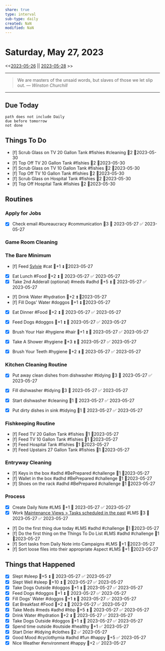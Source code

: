```yaml
---
share: true
type: interval
sub-type: daily
created: NaN 
modified: NaN
---
```

# Saturday, May 27, 2023
<<[2023-05-26](./2023-05-26.md) || [2023-05-28](./2023-05-28.md) >>

---

> We are masters of the unsaid words, but slaves of those we let slip out.
> — <cite>Winston Churchill</cite>

---
## Due Today
```tasks
path does not include Daily
due before tomorrow
not done
```

## Things To Do

- [f] Scrub Glass on TV 20 Gallon Tank #fishies #cleaning 🥄2 📆2023-05-30
- [f] Top Off TV 20 Gallon Tank #fishies 🥄2 📆2023-05-30
- [f] Scrub Glass on TV 10 Gallon Tank #fishies 🥄2 📆2023-05-30
- [f] Top Off TV 10 Gallon Tank #fishies 🥄2 📆2023-05-30
- [f] Scrub Glass on Hospital Tank #fishies 🥄2 📆2023-05-30
- [f] Top Off Hospital Tank #fishies 🥄2 📆2023-05-30




## Routines
### Apply for Jobs
- [x] Check email #bureaucracy #communication 🥄3 📅 2023-05-27 ✅ 2023-05-27


### Game Room Cleaning


### The Bare Minimum

- [f] Feed [Sylvie](./Sylvie.md) #cat 🥄+1 ⏫  📆2023-05-27

- [x] Eat Lunch #Food  🥄+2 ⏫ 📅 2023-05-27 ✅ 2023-05-27
- [x] Take 2nd Adderall (optional) #meds #adhd  🥄+5 ⏫ 📅 2023-05-27 ✅ 2023-05-27
- [f] Drink Water #hydration   🥄+2 ⏫ 📆2023-05-27
- [f] Fill Dogs' Water #doggos  🥄+1 ⏫ 📆2023-05-27
- [x] Eat Dinner #Food  🥄+2 ⏫ 📅 2023-05-27 ✅ 2023-05-27
- [x] Feed Dogs #doggos  🥄+1 ⏫ 📅 2023-05-27 ✅ 2023-05-27
- [x] Brush Your Hair #hygiene #hair 🥄+1 ⏫ 📅 2023-05-27 ✅ 2023-05-27
- [x] Take A Shower #hygiene  🥄+3 ⏫ 📅 2023-05-27 ✅ 2023-05-27
- [x] Brush Your Teeth #hygiene 🥄+2 ⏫ 📅 2023-05-27 ✅ 2023-05-27


### Kitchen Cleaning Routine
- [x] Put away clean dishes from dishwasher #tidying 🥄3 📅 2023-05-27 ✅ 2023-05-27
- [x] Fill dishwasher #tidying 🥄3 📅 2023-05-27 ✅ 2023-05-27
- [x] Start dishwasher #cleaning 🥄1 📅 2023-05-27 ✅ 2023-05-27
- [x] Put dirty dishes in sink #tidying 🥄1 📅 2023-05-27 ✅ 2023-05-27


### Fishkeeping Routine
- [f] Feed TV 20 Gallon Tank #fishies 🥄1 📆2023-05-27
- [f] Feed TV 10 Gallon Tank #fishies 🥄1 📆2023-05-27
- [f] Feed Hospital Tank #fishies 🥄1 📆2023-05-27
- [f] Feed Upstairs 27 Gallon Tank #fishies 🥄1 📆2023-05-27


### Entryway Cleaning
- [f] Keys in the box #adhd #BePrepared #challenge 🥄1 📆2023-05-27
- [f] Wallet in the box #adhd #BePrepared #challenge 🥄1 📆2023-05-27
- [f] Shoes on the rack #adhd #BePrepared #challenge 🥄1 📆2023-05-27


### Process
- [x] Create Daily Note #LMS 🥄+1 📅 2023-05-27 ✅ 2023-05-27
- [x] Work [Maintenance Views > Tasks scheduled in the past](./Maintenance%20Views.md#Tasks%20scheduled%20in%20the%20past) #LMS  🥄3 📅 2023-05-27 ✅ 2023-05-27
- [f] Do the first thing due today #LMS #adhd #challenge 🥄1 📆2023-05-27
- [f] Do the first thing on the Things To Do List #LMS #adhd #challenge 🥄1 📆2023-05-27
- [f] Sort tasks from Daily Note into Campaigns #LMS 🥄+1   📆2023-05-27
- [f] Sort loose files into their appropriate Aspect  #LMS 🥄+1   📆2023-05-27




## Things that Happened
- [x] Slept #sleep 🥄+5 ⏫ 📅 2023-05-27 ✅ 2023-05-27
- [x] Slept Well #sleep 🥄+10 ⏫ 📅 2023-05-27 ✅ 2023-05-27
- [x] Take Dogs Outside  #doggos  🥄+1 ⏫ 📅 2023-05-27 ✅ 2023-05-27
- [x] Feed Dogs #doggos  🥄+1 ⏫ 📅 2023-05-27 ✅ 2023-05-27
- [x] Fill Dogs' Water #doggos  🥄+1 ⏫ 📅 2023-05-27 ✅ 2023-05-27
- [x] Eat Breakfast #Food  🥄+2 ⏫ 📅 2023-05-27 ✅ 2023-05-27
- [x] Take Meds  #meds #adhd #hbp 🥄+5 ⏫ 📅 2023-05-27 ✅ 2023-05-27
- [x] Drink Water #hydration 🥄+2 ⏫ 📅 2023-05-27 ✅ 2023-05-27
- [x] Take Dogs Outside  #doggos 🥄+1 ⏫ 📅 2023-05-27 ✅ 2023-05-27
- [x] Spend time outside #outside #healthy 🥄+1 ✅ 2023-05-27
- [x] Start Drier #tidying #clothes 🥄2 ✅ 2023-05-27
- [x] Good Mood #cyclothymia #adhd #fun #happy 🥄+5 ✅ 2023-05-27
- [x] Nice Weather #environment #happy 🥄+2 ✅ 2023-05-27
